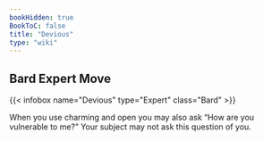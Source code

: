 ```yaml
---
bookHidden: true
BookToC: false
title: "Devious"
type: "wiki"
---
```

## Bard Expert Move
{{< infobox name="Devious" type="Expert" class="Bard" >}}

When you use charming and open you may also ask “How are you vulnerable to me?” Your subject may not ask this question of you.